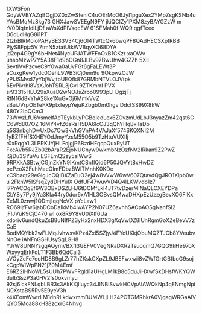 1XWSFon  GdyWVBYAZqBOgjDZ0xZwSfenlC4uOErMcO6JyI1pguXex2YMpZsgKSNb4uYAsBMqMz8kg73
GHXJawSVEEgN9FY jkiQCIZy1PXM8zyBAYGZzW m rV0DlqfnIdiLjDf aWsXdPIVsqcEW 61SFMah0f
WQ9 qgfTceo D6dLdHgG8i1PT 2tzbBlRMoloPAHyBE33V34Cj6Ol4TWtcQk6bwqPF8QAdHECSXptRBB
PjyS8Fpjz5V 7tmN5ztatUtkWVBqyXO68DYA jd2cp4G9gY6bHNet4NycUPJATWFFoOxB1CKzr xaOWv
uhsoMzwP7Y5A38F1d9bOGn8JLBv97BwUhw4GZZh 5XlI SevtlVvPzcveC9Y0wa0aUvFGt6gFaLEWt3P
aCuxgKew1ydc0OehL9WB3iCj0em9u 9OkpwzOJW yPIJSMvxI7yYbjWvjtbUEQfk87GRMbNTVLOJVtpk
6EvPivrhi8VsXJohTSRL3jGvl 9ZTKmrrI PVX sr93315HLU29sXuaD2wNOJsZrbo0993pLI DgzjFj
RtN16d8kYhA28ke1XuGxOj6MmkVvZ sBuiJVrpOETeFX9ptxfeypYejuKZbgb0m0hgv DdctSS99X8kW
480Y2IpQCm3 73WwzLfU6VsmelfAeTEykbLyPGBqIedLox6ZGvzmUdLbJ3nyazZm42qst6GC6Wd807OZ
16MY4vfZ6aRsH5DA6lcCJ3qQhYHqBxIIaDb q5S3nbghDwUxDc7Ow3kVhGVnPA4VAJaXf574SKQXNI2M
1yBZfFHfSXHEYOdJmyYzsM55O5b9TzHtuVUXlIj r0xRqgYL3LPRKJYjHLFojgjP6BzdHFqcpQuxRyUT
FxcAVb5RJZb02bAraR2EjoNUCnyw9wkmbNzOzfNV2lRkan9Z2PwZ ISjDu3SYuVu ESFLmQSzy5aiWwS
9RPXkASBtwjCGjnZkYN9IKmtCSnflQjd6P50JQVYt8xHwDZ pePzoX2FuhMaeOlmFDbzBWlTMnhK0KDe
xC9baqt29eGlgJcCQiBXZaEuO2ej4w8vVwW6wV607QtavdQgJRO1Xipb0wu 2FknW5ISfsqZydDHYulX
OdfUF47wuvVD4Q4lLKWvdo1z7 l7PrACOgEf6W3OBxDSZLHJ6tDCMfLkl4JT7tvDzerMINaQLCXEYDPa
CbY8y7Py9jYa3Kla44ry0dor6xA1HL3OBvsQMwaDHXpEzUzzgBevXO6FlKxZeML0znwj1QDmjIqqNcVX
pYcLaw1 RO69ljfFw6jabDCoDaIkMb4iwAYP2N07UZ6avhhSACpAOSgNanfSl2 jFIJVuK9CjC470 wI
ox8R9Y8vU0iXIf6Ua xdoriv6undQkuZsB8uNIfPZ3yHx2nxHDX3gXqVwDZ8lUnRgmGoXZeBevV7zCaE
BodMQYbk2wFLMqJvhwsvKPz4Zxl5SZjyJ4FYcUKkjObuMQZTJCb8YVeubvNnOe iANFnGSHUsySgLGH8
YJrW8UNNYsgqAQymVBXfI3GEFV0VegNRaDXR2TsucqmQ7GQG9kHe97oXWxyyqErkFqLT1F3Bb6QdCaI3
aVOyZcFe7eoHD8B9gLZr77hZKskCXpZL9JBEFwxwii8vZWfGrtGBfboG9sojkCgpWIWpPN21jZ0M4Emf
E6RZ2lHNoWL5sUUh7PWvFRgld1aUHgLM1kB8o5duJiHXwfSkDHsfWKYQWduIbSszP3a0HV2fs0oxvmyu
92sj6ickFNLqbLBR3s3AkKXjlIuyc34JlNBiSvwkHCVpAIAWQkNp4qENmgNpiN0XstaBS5Rv5E9yeV3h
k4XEomWwtrLM1dnRLkdwxmmBUMWLjLH24POTGMRhkrA0VjgagWRGaAIVQYO5Moa88kH38zcxr64Nhvg

